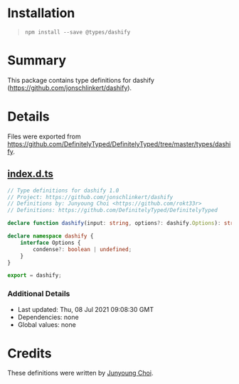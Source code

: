 # Installation
> `npm install --save @types/dashify`

# Summary
This package contains type definitions for dashify (https://github.com/jonschlinkert/dashify).

# Details
Files were exported from https://github.com/DefinitelyTyped/DefinitelyTyped/tree/master/types/dashify.
## [index.d.ts](https://github.com/DefinitelyTyped/DefinitelyTyped/tree/master/types/dashify/index.d.ts)
````ts
// Type definitions for dashify 1.0
// Project: https://github.com/jonschlinkert/dashify
// Definitions by: Junyoung Choi <https://github.com/rokt33r>
// Definitions: https://github.com/DefinitelyTyped/DefinitelyTyped

declare function dashify(input: string, options?: dashify.Options): string;

declare namespace dashify {
    interface Options {
        condense?: boolean | undefined;
    }
}

export = dashify;

````

### Additional Details
 * Last updated: Thu, 08 Jul 2021 09:08:30 GMT
 * Dependencies: none
 * Global values: none

# Credits
These definitions were written by [Junyoung Choi](https://github.com/rokt33r).
